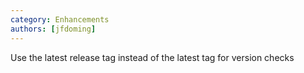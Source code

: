 ```yaml
---
category: Enhancements
authors: [jfdoming]
---
```


Use the latest release tag instead of the latest tag for version checks
